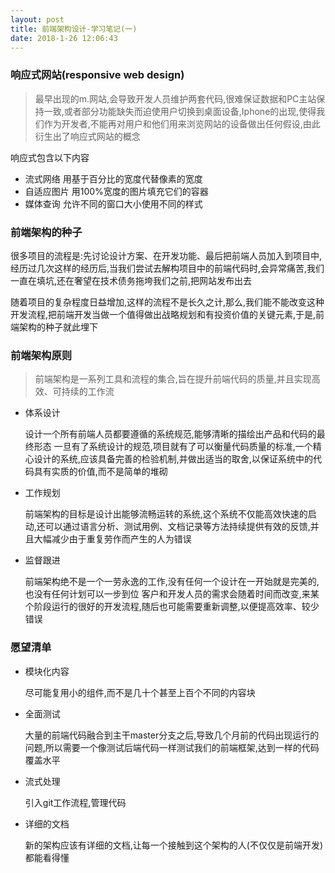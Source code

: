 ```yaml
---
layout: post
title: 前端架构设计-学习笔记(一)
date: 2018-1-26 12:06:43
---
```


### 响应式网站(responsive web design)

> 最早出现的m.网站,会导致开发人员维护两套代码,很难保证数据和PC主站保持一致,或者部分功能缺失而迫使用户切换到桌面设备,Iphone的出现,使得我们作为开发者,不能再对用户和他们用来浏览网站的设备做出任何假设,由此衍生出了响应式网站的概念

响应式包含以下内容
- 流式网络
  用基于百分比的宽度代替像素的宽度
- 自适应图片
  用100%宽度的图片填充它们的容器
- 媒体查询
  允许不同的窗口大小使用不同的样式

### 前端架构的种子

很多项目的流程是:先讨论设计方案、在开发功能、最后把前端人员加入到项目中,经历过几次这样的经历后,当我们尝试去解构项目中的前端代码时,会异常痛苦,我们一直在填坑,还在奢望在技术债务拖垮我们之前,把网站发布出去

随着项目的复杂程度日益增加,这样的流程不是长久之计,那么,我们能不能改变这种开发流程,把前端开发当做一个值得做出战略规划和有投资价值的关键元素,于是,前端架构的种子就此埋下

### 前端架构原则

> 前端架构是一系列工具和流程的集合,旨在提升前端代码的质量,并且实现高效、可持续的工作流

- 体系设计

  设计一个所有前端人员都要遵循的系统规范,能够清晰的描绘出产品和代码的最终形态
  一旦有了系统设计的规范,项目就有了可以衡量代码质量的标准,一个精心设计的系统,应该具备完善的检验机制,并做出适当的取舍,以保证系统中的代码具有实质的价值,而不是简单的堆砌

- 工作规划

  前端架构的目标是设计出能够流畅运转的系统,这个系统不仅能高效快速的启动,还可以通过语言分析、测试用例、文档记录等方法持续提供有效的反馈,并且大幅减少由于重复劳作而产生的人为错误

- 监督跟进

  前端架构绝不是一个一劳永逸的工作,没有任何一个设计在一开始就是完美的,也没有任何计划可以一步到位
  客户和开发人员的需求会随着时间而改变,来某个阶段运行的很好的开发流程,随后也可能需要重新调整,以便提高效率、较少错误

### 愿望清单

- 模块化内容

  尽可能复用小的组件,而不是几十个甚至上百个不同的内容块

- 全面测试

  大量的前端代码融合到主干master分支之后,导致几个月前的代码出现运行的问题,所以需要一个像测试后端代码一样测试我们的前端框架,达到一样的代码覆盖水平

- 流式处理

  引入git工作流程,管理代码

- 详细的文档

  新的架构应该有详细的文档,让每一个接触到这个架构的人(不仅仅是前端开发)都能看得懂
